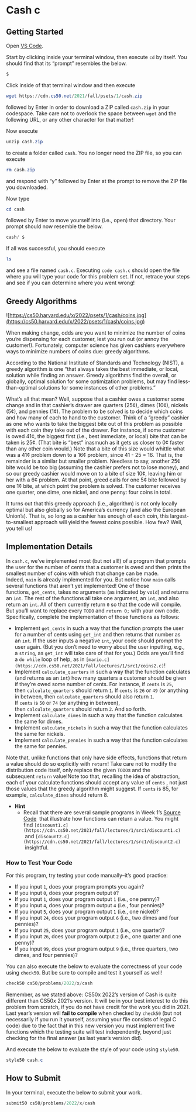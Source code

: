 # Cash c

## **Getting Started**

Open [VS Code](https://code.cs50.io/).

Start by clicking inside your terminal window, then execute `cd` by itself. You should find that its “prompt” resembles the below.

```powershell
$
```

Click inside of that terminal window and then execute

```powershell
wget https://cdn.cs50.net/2021/fall/psets/1/cash.zip
```

followed by Enter in order to download a ZIP called `cash.zip` in your codespace. Take care not to overlook the space between `wget` and the following URL, or any other character for that matter!

Now execute

```powershell
unzip cash.zip
```

to create a folder called `cash`. You no longer need the ZIP file, so you can execute

```powershell
rm cash.zip
```

and respond with “y” followed by Enter at the prompt to remove the ZIP file you downloaded.

Now type

```powershell
cd cash
```

followed by Enter to move yourself into (i.e., open) that directory. Your prompt should now resemble the below.

```powershell
cash/ $
```

If all was successful, you should execute

```powershell
ls
```

and see a file named `cash.c`. Executing `code cash.c` should open the file where you will type your code for this problem set. If not, retrace your steps and see if you can determine where you went wrong!

## **Greedy Algorithms**

![https://cs50.harvard.edu/x/2022/psets/1/cash/coins.jpg](https://cs50.harvard.edu/x/2022/psets/1/cash/coins.jpg)

When making change, odds are you want to minimize the number of coins you’re dispensing for each customer, lest you run out (or annoy the customer!). Fortunately, computer science has given cashiers everywhere ways to minimize numbers of coins due: greedy algorithms.

According to the National Institute of Standards and Technology (NIST), a greedy algorithm is one “that always takes the best immediate, or local, solution while finding an answer. Greedy algorithms find the overall, or globally, optimal solution for some optimization problems, but may find less-than-optimal solutions for some instances of other problems.”

What’s all that mean? Well, suppose that a cashier owes a customer some change and in that cashier’s drawer are quarters (25¢), dimes (10¢), nickels (5¢), and pennies (1¢). The problem to be solved is to decide which coins and how many of each to hand to the customer. Think of a “greedy” cashier as one who wants to take the biggest bite out of this problem as possible with each coin they take out of the drawer. For instance, if some customer is owed 41¢, the biggest first (i.e., best immediate, or local) bite that can be taken is 25¢. (That bite is “best” inasmuch as it gets us closer to 0¢ faster than any other coin would.) Note that a bite of this size would whittle what was a 41¢ problem down to a 16¢ problem, since 41 - 25 = 16. That is, the remainder is a similar but smaller problem. Needless to say, another 25¢ bite would be too big (assuming the cashier prefers not to lose money), and so our greedy cashier would move on to a bite of size 10¢, leaving him or her with a 6¢ problem. At that point, greed calls for one 5¢ bite followed by one 1¢ bite, at which point the problem is solved. The customer receives one quarter, one dime, one nickel, and one penny: four coins in total.

It turns out that this greedy approach (i.e., algorithm) is not only locally optimal but also globally so for America’s currency (and also the European Union’s). That is, so long as a cashier has enough of each coin, this largest-to-smallest approach will yield the fewest coins possible. How few? Well, you tell us!

## **Implementation Details**

In `cash.c`, we’ve implemented most (but not all!) of a program that prompts the user for the number of cents that a customer is owed and then prints the smallest number of coins with which that change can be made. Indeed, `main` is already implemented for you. But notice how `main` calls several functions that aren’t yet implemented! One of those functions, `get_cents`, takes no arguments (as indicated by `void`) and returns an `int`. The rest of the functions all take one argument, an `int`, and also return an `int`. All of them currently return `0` so that the code will compile. But you’ll want to replace every `TODO` and `return 0;` with your own code. Specifically, complete the implementation of those functions as follows:

- Implement `get_cents` in such a way that the function prompts the user for a number of cents using `get_int` and then returns that number as an `int`. If the user inputs a negative `int`, your code should prompt the user again. (But you don’t need to worry about the user inputting, e.g., a `string`, as `get_int` will take care of that for you.) Odds are you’ll find a `do while` loop of help, as in `[mario.c](https://cdn.cs50.net/2021/fall/lectures/1/src1/coins2.c)`!
- Implement `calculate_quarters` in such a way that the function calculates (and returns as an `int`) how many quarters a customer should be given if they’re owed some number of cents. For instance, if `cents` is `25`, then `calculate_quarters` should return `1`. If `cents` is `26` or `49` (or anything in between, then `calculate_quarters` should also return `1`. If `cents` is `50` or `74` (or anything in between), then `calculate_quarters` should return `2`. And so forth.
- Implement `calculate_dimes` in such a way that the function calculates the same for dimes.
- Implement `calculate_nickels` in such a way that the function calculates the same for nickels.
- Implement `calculate_pennies` in such a way that the function calculates the same for pennies.

Note that, unlike functions that only have side effects, functions that return a value should do so explicitly with `return`! Take care not to modify the distribution code itself, only replace the given `TODO`s and the subsequent `return` value!Note too that, recalling the idea of abstraction, each of your calculate functions should accept any value of `cents` , not just those values that the greedy algorithm might suggest. If `cents` is 85, for example, `calculate_dimes` should return 8.

- **Hint**
    - Recall that there are several sample programs in Week 1’s [Source Code](https://cdn.cs50.net/2021/fall/lectures/1/src1/)
     that illustrate how functions can return a value. You might find `[discount1.c](https://cdn.cs50.net/2021/fall/lectures/1/src1/discount1.c)`
     and `[discount2.c](https://cdn.cs50.net/2021/fall/lectures/1/src1/discount2.c)`
     insightful.

### **How to Test Your Code**

For this program, try testing your code manually–it’s good practice:

- If you input `1`, does your program prompts you again?
- If you input `0`, does your program output `0`?
- If you input `1`, does your program output `1` (i.e., one penny)?
- If you input `4`, does your program output `4` (i.e., four pennies)?
- If you input `5`, does your program output `1` (i.e., one nickel)?
- If you input `24`, does your program output `6` (i.e., two dimes and four pennies)?
- If you input `25`, does your program output `1` (i.e., one quarter)?
- If you input `26`, does your program output `2` (i.e., one quarter and one penny)?
- If you input `99`, does your program output `9` (i.e., three quarters, two dimes, and four pennies)?

You can also execute the below to evaluate the correctness of your code using `check50`. But be sure to compile and test it yourself as well!

```powershell
check50 cs50/problems/2022/x/cash
```

Remember, as we stated above: CS50x 2022’s version of Cash is quite different than CS50x 2021’s version. It will be in your best interest to do this problem from scratch, if you do not have credit for the work you did in 2021. Last year’s version will **fail to compile** when checked by `check50` (but not necessarily if you run it yourself, assuming your file consists of legal C code) due to the fact that in this new version you must implement five functions which the testing suite will test independently, beyond just checking for the final answer (as last year’s version did).

And execute the below to evaluate the style of your code using `style50`.

```powershell
style50 cash.c
```

## **How to Submit**

In your terminal, execute the below to submit your work.

```powershell
submit50 cs50/problems/2022/x/cash
```